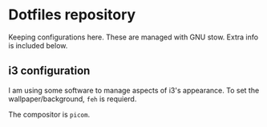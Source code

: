 # Dotfiles repository

Keeping configurations here. These are managed with GNU stow. Extra info is
included below.

## i3 configuration

I am using some software to manage aspects of i3's appearance. To set the 
wallpaper/background, `feh` is requierd. 

The compositor is `picom`.
